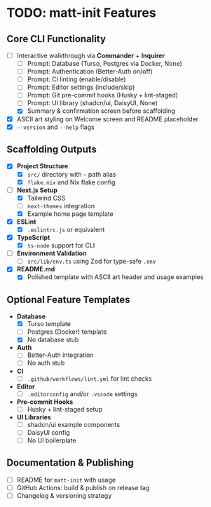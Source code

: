# TODO: matt-init Features

## Core CLI Functionality

- [ ] Interactive walkthrough via **Commander** + **Inquirer**
  - [ ] Prompt: Database (Turso, Postgres via Docker, None)
  - [ ] Prompt: Authentication (Better-Auth on/off)
  - [ ] Prompt: CI linting (enable/disable)
  - [ ] Prompt: Editor settings (include/skip)
  - [ ] Prompt: Git pre-commit hooks (Husky + lint-staged)
  - [ ] Prompt: UI library (shadcn/ui, DaisyUI, None)
  - [x] Summary & confirmation screen before scaffolding

- [x] ASCII art styling on Welcome screen and README placeholder
- [x] `--version` and `--help` flags

## Scaffolding Outputs

- [x] **Project Structure**
  - [x] `src/` directory with `~` path alias
  - [x] `flake.nix` and Nix flake config
- [ ] **Next.js Setup**
  - [x] Tailwind CSS
  - [ ] `next-themes` integration
  - [x] Example home page template
- [x] **ESLint**
  - [x] `.eslintrc.js` or equivalent
- [x] **TypeScript**
  - [x] `ts-node` support for CLI
- [ ] **Environment Validation**
  - [ ] `src/lib/env.ts` using Zod for type-safe `.env`
- [x] **README.md**
  - [x] Polished template with ASCII art header and usage examples

## Optional Feature Templates

- **Database**
  - [x] Turso template
  - [ ] Postgres (Docker) template
  - [x] No database stub
- **Auth**
  - [ ] Better-Auth integration
  - [ ] No auth stub
- **CI**
  - [ ] `.github/workflows/lint.yml` for lint checks
- **Editor**
  - [ ] `.editorconfig` and/or `.vscode` settings
- **Pre-commit Hooks**
  - [ ] Husky + lint-staged setup
- **UI Libraries**
  - [ ] shadcn/ui example components
  - [ ] DaisyUI config
  - [ ] No UI boilerplate

## Documentation & Publishing

- [ ] README for `matt-init` with usage
- [ ] GitHub Actions: build & publish on release tag
- [ ] Changelog & versioning strategy
